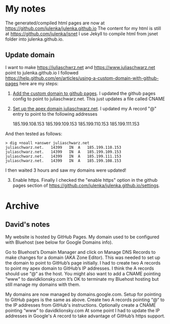 # My notes
The generated/compiled html pages are now at https://github.com/julenka/julenka.github.io
The content for my html is still at https://github.com/julenka/jsnet
I use Jekyll to compile html from jsnet folder into julenka.github.io.

## Update domain 
I want to make https://juliaschwrz.net and https://www.juliaschwarz.net point to julenka.github.io
I followed https://help.github.com/en/articles/using-a-custom-domain-with-github-pages here are my steps:


1. [Add the custom domain to github pages](https://help.github.com/en/articles/adding-or-removing-a-custom-domain-for-your-github-pages-site). I updated the github pages config to point to juliaschwarz.net. This just updates a file called CNAME

2. [Set up the apex domain juliaschwarz.net](https://help.github.com/en/articles/setting-up-an-apex-domain). I updated my A record "@" entry to point to the following addresses

    185.199.108.153
    185.199.109.153
    185.199.110.153
    185.199.111.153

And then tested as follows: 

    > dig +noall +answer juliaschwarz.net
    juliaschwarz.net.	14399	IN	A	185.199.110.153
    juliaschwarz.net.	14399	IN	A	185.199.109.153
    juliaschwarz.net.	14399	IN	A	185.199.111.153
    juliaschwarz.net.	14399	IN	A	185.199.108.153

I then waited 3 hours and saw my domains were updated!

3. Enable https. Finally I checked the "enable https" option in the github pages section of https://github.com/julenka/julenka.github.io/settings.

# Archive
## David's notes
My website is hosted by GitHub Pages.
My domain used to be configured with Bluehost (see below for Google Domains info).


Go to Bluehost’s Domain Manager and click on Manage DNS Records to make changes for a domain (AKA Zone Editor). 
This was needed to set up the domain to point to GitHub’s page initially.
I had to create two A records to point my apex domain to GitHub’s IP addresses.
I think the A records should use “@“ as the host.
You might also want to add a CNAME pointing “www" to davidklionsky.com
It’s OK to terminate my Bluehost hosting but still manage my domains with them.

My domains are now managed by domains.google.com.
Setup for pointing to GitHub pages is the same as above.
Create two A records pointing “@“ to the IP addresses from GitHub's instructions.
Optionally create a CNAME pointing “www” to davidklionsky.com
At some point I had to update the IP addresses in Google's A record to take advantage of GitHub’s https support. 